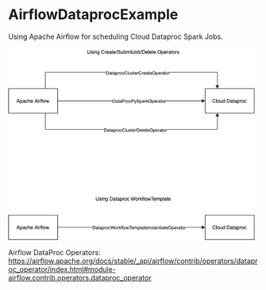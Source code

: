 # AirflowDataprocExample
Using Apache Airflow for scheduling Cloud Dataproc Spark Jobs.

<p align="center"> 
<img src="images/design.png">
</p>


Airflow DataProc Operators:
https://airflow.apache.org/docs/stable/_api/airflow/contrib/operators/dataproc_operator/index.html#module-airflow.contrib.operators.dataproc_operator

